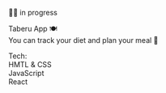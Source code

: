 
👷‍♀️ in progress <br>

Taberu App 🍽<br>
You can track your diet and plan your meal 🥗<br>

Tech:<br>
HMTL & CSS <br>
JavaScript <br>
React <br>
